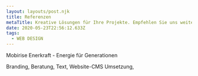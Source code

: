 ```yaml
---
layout: layouts/post.njk
title: Referenzen
metaTitle: Kreative Lösungen für Ihre Projekte. Empfehlen Sie uns weiter.
date: 2020-05-23T22:56:12.633Z
tags:
  - WEB DESIGN
---
```



Mobirise
Enerkraft - Energie für Generationen

Branding, Beratung, Text, Website-CMS Umsetzung, 


